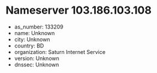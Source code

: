 # Nameserver 103.186.103.108

* as_number: 133209
* name: Unknown
* city: Unknown
* country: BD
* organization: Saturn Internet Service
* version: Unknown
* dnssec: Unknown
